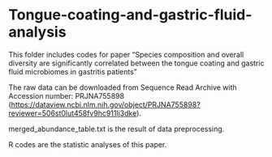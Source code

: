 # Tongue-coating-and-gastric-fluid-analysis
This folder includes codes for paper “Species composition and overall diversity are significantly correlated between the tongue coating and gastric fluid microbiomes in gastritis patients”

The raw data can be downloaded from Sequence Read Archive with Accession number: PRJNA755898 (https://dataview.ncbi.nlm.nih.gov/object/PRJNA755898?reviewer=506st0lut458fv9hc911lj3dke). 

merged_abundance_table.txt is the result of data preprocessing.

R codes are the statistic analyses of this paper.
